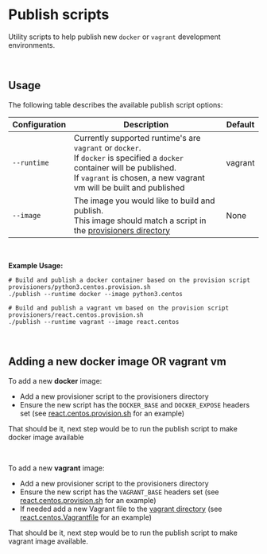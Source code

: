 # Publish scripts

Utility scripts to help publish new `docker` or `vagrant` development environments.

<br />

## Usage

The following table describes the available publish script options:

| Configuration           | Description                                                                                                                                                                                                                                                                                                                                                                               | Default |
|------------------|-----------------------------------------------------------------------------------------------------------------------------------------------------------------------------------------------------------|---------|
| `--runtime`      | Currently supported runtime's are `vagrant` or `docker`.<br />If `docker` is specified a `docker` container will be published.<br />If `vagrant` is chosen, a new vagrant vm will be built and published  | vagrant |
| `--image`        | The image you would like to build and publish.<br />This image should match a script in the [provisioners directory](provisioners/)                                                                       | None    |

<br />

**Example Usage:**
```
# Build and publish a docker container based on the provision script provisioners/python3.centos.provision.sh
./publish --runtime docker --image python3.centos

# Build and publish a vagrant vm based on the provision script provisioners/react.centos.provision.sh
./publish --runtime vagrant --image react.centos

```

<br />

## Adding a new docker image OR vagrant vm

To add a new **docker** image:

* Add a new provisioner script to the provisioners directory
* Ensure the new script has the `DOCKER_BASE` and `DOCKER_EXPOSE` headers set (see [react.centos.provision.sh](provisioners/react.centos.provision.sh) for an example)

That should be it, next step would be to run the publish script to make docker image available

<br />

To add a new **vagrant** image:

* Add a new provisioner script to the provisioners directory
* Ensure the new script has the `VAGRANT_BASE` headers set (see [react.centos.provision.sh](provisioners/react.centos.provision.sh) for an example)
* If needed add a new Vagrant file to the [vagrant directory](../vagrant/) (see [react.centos.Vagrantfile](../vagrant/react.centos.Vagrantfile) for an example)

That should be it, next step would be to run the publish script to make vagrant image available.

